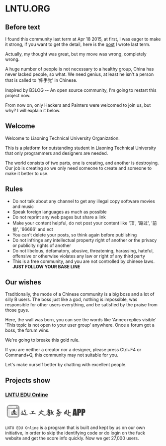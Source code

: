# LNTU.ORG

## Before text

I found this community last term at Apr 18 2015, at first, I was eager to make it strong, if you want to get the detail, here is the [post](https://pupboss.com/a-lntu-platform/) I wrote last term.

Actually, my thought was great, but my move was wrong, completely wrong.

A huge number of people is not necessary  to a healthy group, China has never lacked people, so what. We need genius, at least he isn't a person that is called to '伸手党' in Chinese.

Inspired by B3LOG -- An open source community, I'm going to restart this project now.

From now on, only Hackers and Painters were welcomed to join us, but why? I will explain it below.

## Welcome

Welcome to Liaoning Technical University Organization. 

This is a platform for outstanding student in Liaoning Technical University that only programmers and designers are needed.

The world consists of two parts, one is creating, and another is destroying. Our job is creating so we only need someone to create and someone to make it better to use.

## Rules

- Do not talk about any channel to get any illegal copy software movies and music
- Speak foreign languages as much as possible
- Do not reprint any web pages but share a link
- Make your content helpful, do not post your content like '顶', '路过', '前排', '66666' and ect
- You can't delete your posts, so think again before publishing
- Do not infringe any intellectual property right of another or the privacy or publicity rights of another
- Do not libelous, defamatory, abusive, threatening, harassing, hateful, offensive or otherwise violates any law or right of any third party
- This is a free community, and you are not controlled by chinese laws. **JUST FOLLOW YOUR BASE LINE**

## Our wishes

Traditionally, the mode of a Chinese community is a big boss and a lot of silly B users. The boss just like a god, nothing is impossible, was responsible for other users everything, and be satisfied by the praise from those guys.

Here, the wall was born, you can see the words like 'Annex replies visible' 'This topic is not open to your user group' anywhere. Once a forum got a boss, the forum wins.

We're going to breake this gold rule.

If you are neither a creator nor a designer, please press Ctrl+F4 or Command+Q, this community may not suitable for you.

Let's make ourself better by chatting with excellent people.

## Projects show

### [LNTU EDU Online](online)

![](images/logo_online.png)

`LNTU EDU Online` is a program that is built and kept by us on our own initiative, in order to skip the identifying code or do login on the fuck website and get the score info quickly. Now we get 27,000 users.